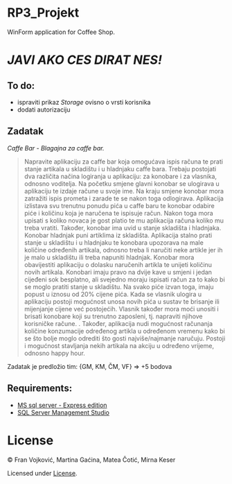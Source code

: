 # RP3_Projekt
WinForm application for Coffee Shop.

# **_JAVI AKO CES DIRAT NES!_**
## To do:
- ispraviti prikaz _Storage_ ovisno o vrsti korisnika
- dodati autorizaciju
## Zadatak
*Caffe Bar - Blagajna za caffe bar.*

 >Napravite aplikaciju za caffe bar koja omogućava ispis računa te prati stanje artikala u skladištu i u hladnjaku caffe bara. Trebaju postojati dva različita načina logiranja u aplikaciju: za konobare i za vlasnika, odnosno voditelja. Na početku smjene glavni konobar se ulogirava u aplikaciju te izdaje račune u svoje ime. Na kraju smjene konobar mora zatražiti ispis prometa i zarade te se nakon toga odlogirava. Aplikacija izlistava svu trenutnu ponudu pića u caffe baru te konobar odabire piće i količinu koja je naručena te ispisuje račun. Nakon toga mora upisati s koliko novaca je gost platio te mu aplikacija računa koliko mu treba vratiti. Također, konobar ima uvid u stanje skladišta i hladnjaka. Konobar hladnjak puni artiklima iz skladišta. Aplikacija stalno prati stanje u skladištu i u hladnjaku te konobara upozorava na male količine određenih artikala, odnosno treba li naručiti neke artikle jer ih je malo u skladištu ili treba napuniti hladnjak. Konobar mora obavijestiti aplikaciju o dolasku naručenih artikla te unijeti količinu novih artikala. Konobari imaju pravo na dvije kave u smjeni i jedan cijeđeni sok besplatno, ali svejedno moraju ispisati račun za to kako bi se moglo pratiti stanje u skladištu. Na svako piće izvan toga, imaju popust u iznosu od 20% cijene pića. Kada se vlasnik ulogira u aplikaciju postoji mogućnost unosa novih pića u sustav te brisanje ili mijenjanje cijene već postojećih. Vlasnik također mora moći unositi i brisati konobare koji su trenutno zaposleni, tj. napraviti njihove korisničke račune. . Također, aplikacija nudi mogućnost računanja količine konzumacije određenog artikla u određenom vremenu kako bi se što bolje moglo odrediti što gosti najviše/najmanje naručuju. Postoji i mogućnost stavljanja nekih artikala na akciju u određeno vrijeme, odnosno happy hour.

Zadatak je predložio tim: {GM, KM, ČM, VF} ⇒ +5 bodova

## Requirements:
- [MS sql server - Express edition](https://www.microsoft.com/en-us/sql-server/sql-server-downloads)
- [SQL Server Management Studio](https://docs.microsoft.com/en-us/sql/ssms/download-sql-server-management-studio-ssms?view=sql-server-ver15)

# License

© Fran Vojković, Martina Gaćina, Matea Čotić, Mirna Keser

Licensed under [License](LICENSE).
